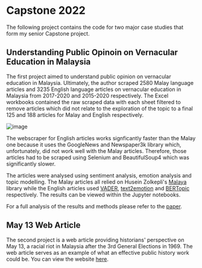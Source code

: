 # Capstone 2022

The following project contains the code for two major case studies that form my senior Capstone project.

## Understanding Public Opinoin on Vernacular Education in Malaysia

The first project aimed to understand public opinion on vernacular education in Malaysia. Ultimately, the author scraped 2580 Malay language articles and 3235 English language articles on vernacular education in Malaysia from 2017-2020 and 2015-2020 respectively. The Excel workbooks contained the raw scraped data with each sheet filtered to remove articles which did not relate to the exploration of the topic to a final 125 and 188 articles for Malay and English respectively.

![image](https://user-images.githubusercontent.com/43257301/144937888-e03d36cb-606d-4b45-a3e0-e60d724063f6.png)

The webscraper for English articles works signficantly faster than the Malay one because it uses the GoogleNews and Newspaper3k library which, unfortunately, did not work well with the Malay articles. Therefore, those articles had to be scraped using Selenium and BeautifulSoup4 which was significantly slower.

The articles were analysed using sentiment analysis, emotion analysis and topic modelling. The Malay articles all relied on Husein Zolkepli's <a href="https://github.com/huseinzol05/Malaya">Malaya</a> library while the English articles used <a href="https://github.com/cjhutto/vaderSentiment">VADER</a>, <a href="https://shivamsharma26.github.io/text2emotion/">text2emotion</a> and <a href="https://github.com/MaartenGr/BERTopic">BERTopic</a> respectively. The results can be viewed within the Jupyter notebooks.

For a full analysis of the results and methods please refer to the <a href= "https://github.com/anglilian/capstone/blob/main/Understanding%20Public%20Opinion%20on%20Vernacular%20Education%20in%20Malaysia.pdf">paper</a>.

## May 13 Web Article

The second project is a web article providing historians' perspective on May 13, a racial riot in Malaysia after the 3rd General Elections in 1969. The web article serves as an example of what an effective public history work could be. You can view the website <a href="https://anglilian.github.io/capstone/website/">here</a>.

